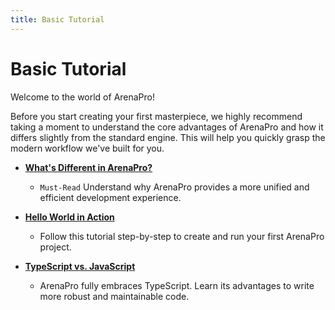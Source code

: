 ```yaml
---
title: Basic Tutorial
---
```


# Basic Tutorial

Welcome to the world of ArenaPro!

Before you start creating your first masterpiece, we highly recommend taking a moment to understand the core advantages of ArenaPro and how it differs slightly from the standard engine. This will help you quickly grasp the modern workflow we've built for you.

- **[What's Different in ArenaPro?](./02-whats-different.md)**

  - `Must-Read` Understand why ArenaPro provides a more unified and efficient development experience.

- **[Hello World in Action](./01-hello-world-tutorial.md)**

  - Follow this tutorial step-by-step to create and run your first ArenaPro project.

- **[TypeScript vs. JavaScript](./typescript-vs-javascript.md)**
  - ArenaPro fully embraces TypeScript. Learn its advantages to write more robust and maintainable code.
